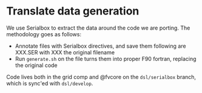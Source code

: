 # Translate data generation

We use Serialbox to extract the data around the code we are porting. The methodology goes as follows:

- Annotate files with Serialbox directives, and save them following are XXX.SER with XXX the original filename
- Run `generate.sh` on the file turns them into proper F90 fortran, replacing the original code

Code lives both in the grid comp and @fvcore on the `dsl/serialbox` branch, which is sync'ed with `dsl/develop`.
